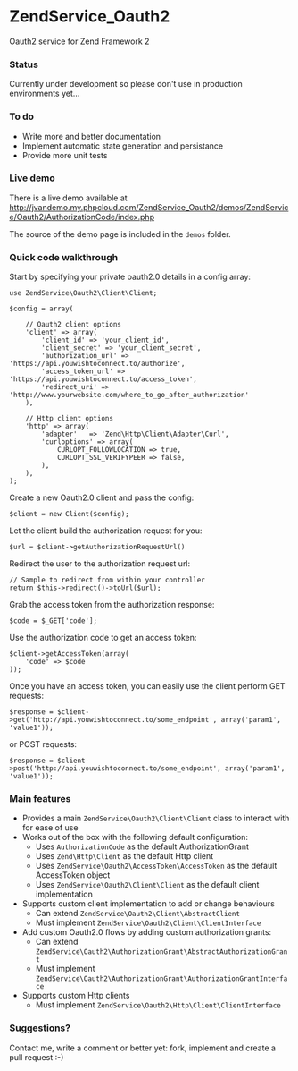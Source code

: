 ZendService_Oauth2
==================

Oauth2 service for Zend Framework 2

### Status

Currently under development so please don't use in production environments yet...

### To do

- Write more and better documentation
- Implement automatic state generation and persistance
- Provide more unit tests

### Live demo

There is a live demo available at http://jvandemo.my.phpcloud.com/ZendService_Oauth2/demos/ZendService/Oauth2/AuthorizationCode/index.php

The source of the demo page is included in the `demos` folder.

### Quick code walkthrough

Start by specifying your private oauth2.0 details in a config array:

```
use ZendService\Oauth2\Client\Client;

$config = array(

    // Oauth2 client options
    'client' => array(
        'client_id' => 'your_client_id',
	    'client_secret' => 'your_client_secret',
	    'authorization_url' => 'https://api.youwishtoconnect.to/authorize',
	    'access_token_url' => 'https://api.youwishtoconnect.to/access_token',
	    'redirect_uri' => 'http://www.yourwebsite.com/where_to_go_after_authorization'
    ),
    
    // Http client options
    'http' => array(
        'adapter'   => 'Zend\Http\Client\Adapter\Curl',
        'curloptions' => array(
            CURLOPT_FOLLOWLOCATION => true,
            CURLOPT_SSL_VERIFYPEER => false,
        ),
    ),
);
```

Create a new Oauth2.0 client and pass the config:

```
$client = new Client($config);
```

Let the client build the authorization request for you:

```
$url = $client->getAuthorizationRequestUrl()
```

Redirect the user to the authorization request url:

```
// Sample to redirect from within your controller
return $this->redirect()->toUrl($url);
```

Grab the access token from the authorization response:

```
$code = $_GET['code'];
```

Use the authorization code to get an access token: 

```
$client->getAccessToken(array(
	'code' => $code
));
```

Once you have an access token, you can easily use the client perform GET requests:

```
$response = $client->get('http://api.youwishtoconnect.to/some_endpoint', array('param1', 'value1'));
```

or POST requests:

```
$response = $client->post('http://api.youwishtoconnect.to/some_endpoint', array('param1', 'value1'));
```

### Main features

- Provides a main `ZendService\Oauth2\Client\Client` class to interact with for ease of use
- Works out of the box with the following default configuration:
    + Uses `AuthorizationCode` as the default AuthorizationGrant
    + Uses `Zend\Http\Client` as the default Http client
    + Uses `ZendService\Oauth2\AccessToken\AccessToken` as the default AccessToken object
    + Uses `ZendService\Oauth2\Client\Client` as the default client implementation
- Supports custom client implementation to add or change behaviours
    + Can extend `ZendService\Oauth2\Client\AbstractClient`
    + Must implement `ZendService\Oauth2\Client\ClientInterface`
- Add custom Oauth2.0 flows by adding custom authorization grants:
    + Can extend `ZendService\Oauth2\AuthorizationGrant\AbstractAuthorizationGrant`
    + Must implement `ZendService\Oauth2\AuthorizationGrant\AuthorizationGrantInterface`
- Supports custom Http clients
    + Must implement `ZendService\Oauth2\Http\Client\ClientInterface`

### Suggestions?

Contact me, write a comment or better yet: fork, implement and create a pull request :-)

